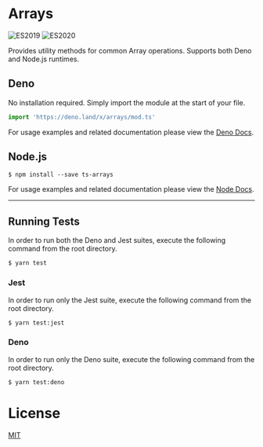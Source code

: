 # Arrays
![ES2019](https://img.shields.io/badge/ES-2019-success) ![ES2020](https://img.shields.io/badge/ES-2020-success)

Provides utility methods for common Array operations. Supports both Deno and Node.js runtimes.

## Deno

No installation required. Simply import the module at the start of your file.

```typescript
import 'https://deno.land/x/arrays/mod.ts'
```

For usage examples and related documentation please view the [Deno Docs](https://doc.deno.land/https/deno.land/x/arrays/mod.ts).

## Node.js

```console
$ npm install --save ts-arrays
```

For usage examples and related documentation please view the [Node Docs](https://damianperera.github.io/ts-arrays/modules/arrays.html).

---

## Running Tests
In order to run both the Deno and Jest suites, execute the following command from the root directory.
```console
$ yarn test
```

### Jest
In order to run only the Jest suite, execute the following command from the root directory.
```console
$ yarn test:jest
```

### Deno
In order to run only the Deno suite, execute the following command from the root directory.
```console
$ yarn test:deno
```

# License

[MIT](./LICENSE)
